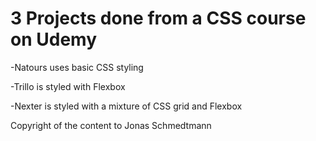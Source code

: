 # 3 Projects done from a CSS course on Udemy

-Natours uses basic CSS styling

-Trillo is styled with Flexbox 

-Nexter is styled with a mixture of CSS grid and Flexbox



Copyright of the content to Jonas Schmedtmann 

